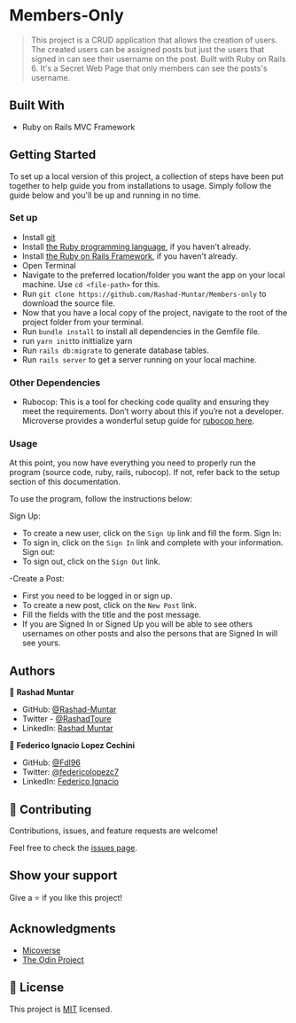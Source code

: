# Members-Only

> This project is a CRUD application that allows the creation of users. The created users can be assigned posts but just the users that signed in can see their username on the post. Built with Ruby on Rails 6. It's a Secret Web Page that only members can see the posts's username.

## Built With

- Ruby on Rails MVC Framework

## Getting Started

To set up a local version of this project, a collection of steps have been put together to help guide you from installations to usage. Simply follow the guide below and you'll be up and running in no time.

### Set up

- Install [git](https://git-scm.com/downloads)
- Install [the Ruby programming language](https://ruby-doc.org/downloads/), if you haven't already.
- Install [the Ruby on Rails Framework](https://guides.rubyonrails.org/getting_started.html), if you haven't already.
- Open Terminal
- Navigate to the preferred location/folder you want the app on your local machine. Use `cd <file-path>` for this.
- Run `git clone https://github.com/Rashad-Muntar/Members-only` to download the source file.
- Now that you have a local copy of the project, navigate to the root of the project folder from your terminal.
- Run `bundle install` to install all dependencies in the Gemfile file.
- run `yarn init`to inittialize yarn
- Run `rails db:migrate` to generate database tables.
- Run `rails server` to get a server running on your local machine.


### Other Dependencies

- Rubocop: This is a tool for checking code quality and ensuring they meet the requirements. Don’t worry about this if you’re not a developer. Microverse provides a wonderful setup guide for [rubocop here](https://github.com/microverseinc/linters-config/tree/master/ruby).

### Usage

At this point, you now have everything you need to properly run the program (source code, ruby, rails, rubocop). If not, refer back to the setup section of this documentation.

To use the program, follow the instructions below:

Sign Up:

- To create a new user, click on the `Sign Up` link and fill the form.
  Sign In:
- To sign in, click on the `Sign In` link and complete with your information.
  Sign out:
- To sign out, click on the `Sign Out` link.

-Create a Post:

- First you need to be logged in or sign up.
- To create a new post, click on the `New Post` link.
- Fill the fields with the title and the post message.
- If you are Signed In or Signed Up you will be able to see others usernames on other posts and also the persons that are Signed In will see yours.

## Authors

👤 **Rashad Muntar**

- GitHub: [@Rashad-Muntar](https://github.com/Rashad-Muntar)
- Twitter - [@RashadToure](https://twitter.com/RashadToure)
- LinkedIn: [Rashad Muntar](https://www.linkedin.com/in/rashad-muntar/)

👤 **Federico Ignacio Lopez Cechini**

- GitHub: [@FdI96](https://github.com/FdI96)
- Twitter: [@federicolopezc7 ](https://twitter.com/federicolopezc7)
- LinkedIn: [Federico Ignacio](https://www.linkedin.com/in/federico-ignacio-3285411a4/)

## 🤝 Contributing

Contributions, issues, and feature requests are welcome!

Feel free to check the [issues page](https://github.com/Rashad-Muntar/Members-only/issues).

## Show your support

Give a ⭐️ if you like this project!

## Acknowledgments

- [Micoverse](https://microverse.org)
- [The Odin Project](https://www.theodinproject.com)

## 📝 License

This project is [MIT](https://github.com/Rashad-Muntar/Members-only/blob/feature/app-setup/LICENSE) licensed.
